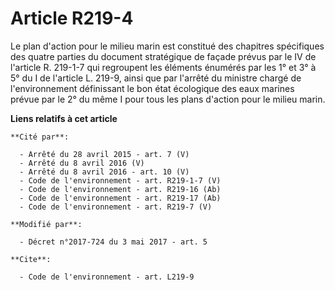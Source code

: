 # Article R219-4

Le plan d'action pour le milieu marin est constitué des chapitres spécifiques des quatre parties du document stratégique de
façade prévus par le IV de l'article R. 219-1-7 qui regroupent les éléments énumérés par les 1° et 3° à 5° du I de l'article
L. 219-9, ainsi que par l'arrêté du ministre chargé de l'environnement définissant le bon état écologique des eaux marines
prévue par le 2° du même I pour tous les plans d'action pour le milieu marin.

**Liens relatifs à cet article**

	**Cité par**:

	  - Arrêté du 28 avril 2015 - art. 7 (V)
	  - Arrêté du 8 avril 2016 (V)
	  - Arrêté du 8 avril 2016 - art. 10 (V)
	  - Code de l'environnement - art. R219-1-7 (V)
	  - Code de l'environnement - art. R219-16 (Ab)
	  - Code de l'environnement - art. R219-17 (Ab)
	  - Code de l'environnement - art. R219-7 (V)

	**Modifié par**:

	  - Décret n°2017-724 du 3 mai 2017 - art. 5

	**Cite**:

	  - Code de l'environnement - art. L219-9
